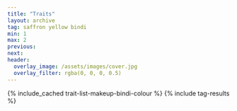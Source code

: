 ```yaml
---
title: "Traits"
layout: archive
tag: saffron yellow bindi
min: 1
max: 2
previous:
next:
header:
  overlay_image: /assets/images/cover.jpg
  overlay_filter: rgba(0, 0, 0, 0.5)
---
```

{% include_cached trait-list-makeup-bindi-colour %}
{% include tag-results %}
